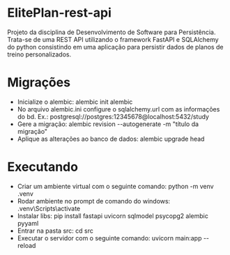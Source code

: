 # ElitePlan-rest-api
Projeto da disciplina de Desenvolvimento de Software para Persistência. Trata-se de uma REST API utilizando o framework FastAPI e SQLAlchemy do python consistindo em uma aplicação para persistir dados de planos de treino personalizados.

# Migrações
- Inicialize o alembic: alembic init alembic
- No arquivo alembic.ini configure o sqlalchemy.url com as informações do bd. Ex.: postgresql://postgres:12345678@localhost:5432/study
- Gere a migração: alembic revision --autogenerate -m "título da migração"
- Aplique as alterações ao banco de dados: alembic upgrade head

# Executando

- Criar um ambiente virtual com o seguinte comando: python -m venv .venv
- Rodar ambiente no prompt de comando do windows: .venv\Scripts\activate
- Instalar libs: pip install fastapi uvicorn sqlmodel psycopg2 alembic pyyaml
- Entrar na pasta src: cd src
- Executar o servidor com o seguinte comando: uvicorn main:app --reload
